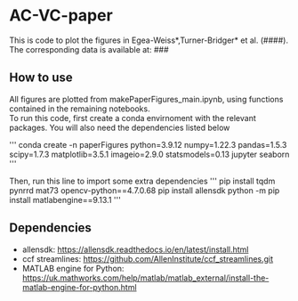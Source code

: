 # AC-VC-paper
This is code to plot the figures in Egea-Weiss*,Turner-Bridger* et al. (####).  
The corresponding data is available at: ###

## How to use
All figures are plotted from makePaperFigures_main.ipynb, using functions contained in the remaining notebooks.   
To run this code, first create a conda envirnoment with the relevant packages. You will also need the dependencies listed below

'''
conda create -n paperFigures python=3.9.12 numpy=1.22.3 pandas=1.5.3 scipy=1.7.3 matplotlib=3.5.1 imageio=2.9.0 statsmodels=0.13 jupyter seaborn
'''

Then, run this line to import some extra dependencies
'''
pip install tqdm pynrrd mat73 opencv-python==4.7.0.68
pip install allensdk
python -m pip install matlabengine==9.13.1
'''

## Dependencies  
- allensdk: https://allensdk.readthedocs.io/en/latest/install.html
- ccf streamlines: https://github.com/AllenInstitute/ccf_streamlines.git
- MATLAB engine for Python: https://uk.mathworks.com/help/matlab/matlab_external/install-the-matlab-engine-for-python.html
